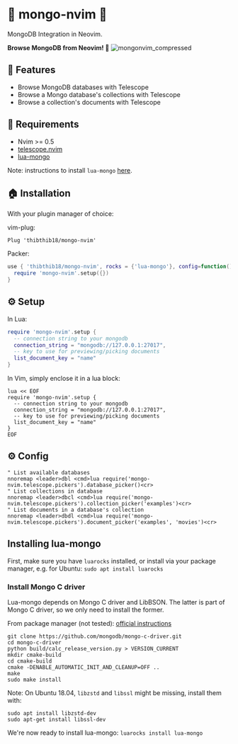 # 🌿 mongo-nvim 🌿
MongoDB Integration in Neovim.

**Browse MongoDB from Neovim! 🔎**
![mongonvim_compressed](https://user-images.githubusercontent.com/37300147/136668005-94f82166-20d3-484e-8868-4c1446a85689.gif)

## 🤩 Features
- Browse MongoDB databases with Telescope
- Browse a Mongo database's collections with Telescope
- Browse a collection's documents with Telescope

## 🦒 Requirements

- Nvim >= 0.5
- [telescope.nvim](https://github.com/nvim-telescope/telescope.nvim)
- [lua-mongo](https://github.com/neoxic/lua-mongo)

Note: instructions to install `lua-mongo` [here](#-installing-lua-mongo).

## 🏠 Installation

With your plugin manager of choice:

vim-plug:
```vim
Plug 'thibthib18/mongo-nvim'
```
Packer:
```lua
use { 'thibthib18/mongo-nvim', rocks = {'lua-mongo'}, config=function()
  require 'mongo-nvim'.setup({})
}
```

## ⚙️  Setup

In Lua:
```lua
require 'mongo-nvim'.setup {
  -- connection string to your mongodb
  connection_string = "mongodb://127.0.0.1:27017",
  -- key to use for previewing/picking documents
  list_document_key = "name"
}
```

In Vim, simply enclose it in a lua block:
```vim
lua << EOF
require 'mongo-nvim'.setup {
  -- connection string to your mongodb
  connection_string = "mongodb://127.0.0.1:27017",
  -- key to use for previewing/picking documents
  list_document_key = "name"
}
EOF
```

## ⚙️  Config

```vim
" List available databases
nnoremap <leader>dbl <cmd>lua require('mongo-nvim.telescope.pickers').database_picker()<cr>
" List collections in database
nnoremap <leader>dbcl <cmd>lua require('mongo-nvim.telescope.pickers').collection_picker('examples')<cr>
" List documents in a database's collection
nnoremap <leader>dbdl <cmd>lua require('mongo-nvim.telescope.pickers').document_picker('examples', 'movies')<cr>
```

## Installing lua-mongo
First, make sure you have `luarocks` installed, or install via your package manager, e.g. for Ubuntu:
`sudo apt install luarocks`


### Install Mongo C driver
Lua-mongo depends on Mongo C driver and LibBSON. The latter is part of Mongo C driver, so we only need to install the former.

From package manager (not tested):
[official instructions](http://mongoc.org/libmongoc/current/installing.html#install-libmongoc-with-a-package-manager)

```shell
git clone https://github.com/mongodb/mongo-c-driver.git
cd mongo-c-driver
python build/calc_release_version.py > VERSION_CURRENT
mkdir cmake-build
cd cmake-build
cmake -DENABLE_AUTOMATIC_INIT_AND_CLEANUP=OFF ..
make
sudo make install
```

Note: On Ubuntu 18.04, `libzstd` and `libssl` might be missing, install them with:

```shell
sudo apt install libzstd-dev
sudo apt-get install libssl-dev
```

We're now ready to install lua-mongo:
`luarocks install lua-mongo`

